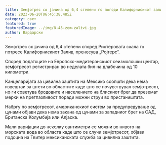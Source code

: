 ```yaml
---
title: Земјотрес со јачина од 6,4 степени го погоди Калифорнискиот залив
date: 2023-06-20T06:45:38.485Z
category: свет
featured: true
featuredImage: ../img/8-45-zem-zalivi.jpg
author: Вардарски
---
```

Земјотрес со јачина од 6,4 степени според Рихтеровата скала го потресе Калифорнискиот Залив, пренесува „Ројтерс“.

Според податоците на Европско-медитеранскиот сеизмолошки центар, земјотресот регистриран во неделата бил на длабочина од 10 километри.

Канцеларијата за цивилна заштита на Мексико соопшти дека нема извештаи за штети во областите каде што се почувствувал земјотресот, но ги советува бродовите и населението на блискиот брег да преземат мерки на претпазливост поради можни струи во пристаништата.

Набргу по земјотресот, американскиот систем за предупредување од цунами објави дека нема закана од цунами за западниот брег на САД, Британска Колумбија или Алјаска.

Мали варијации до неколку сантиметри се можни во нивото на морската вода во областа каде што се случи земјотресот, објави подоцна на Твитер мексиканската служба за цивилна заштита.